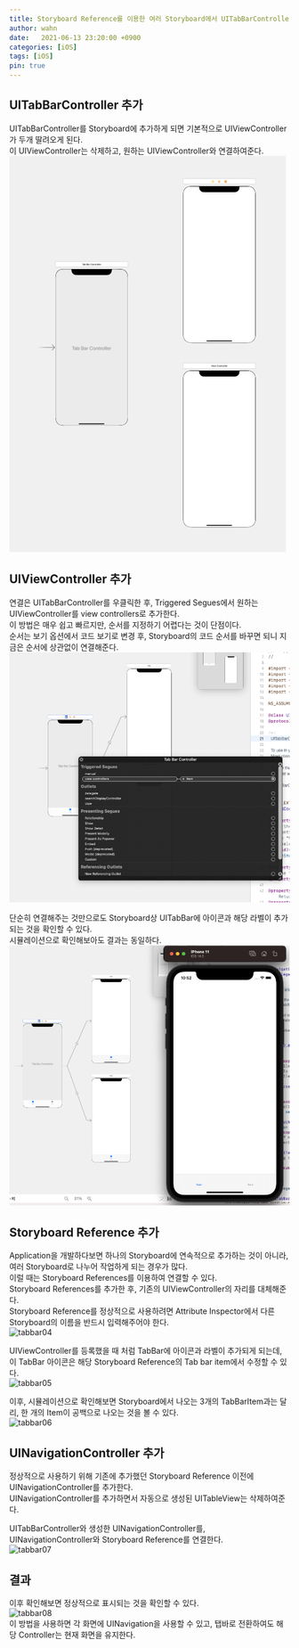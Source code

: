 ```yaml
---
title: Storyboard Reference를 이용한 여러 Storyboard에서 UITabBarController 사용하기 
author: wahn
date:   2021-06-13 23:20:00 +0900
categories: [iOS]
tags: [iOS]
pin: true
---
```

## UITabBarController 추가   
UITabBarController를 Storyboard에 추가하게 되면 기본적으로 UIViewController가 두개 딸려오게 된다.   
이 UIViewController는 삭제하고, 원하는 UIViewController와 연결하여준다.
![tabbar01](../images/tabbar01.png)


## UIViewController 추가  
연결은 UITabBarController를 우클릭한 후, Triggered Segues에서 원하는 UIViewController를 view controllers로 추가한다.  
이 방법은 매우 쉽고 빠르지만, 순서를 지정하기 어렵다는 것이 단점이다.   
순서는 보기 옵션에서 코드 보기로 변경 후, Storyboard의 코드 순서를 바꾸면 되니 지금은 순서에 상관없이 연결해준다.  
![tabbar02](/images/tabbar02.png)

단순히 연결해주는 것만으로도 Storyboard상 UITabBar에 아이콘과 해당 라벨이 추가되는 것을 확인할 수 있다.  
시뮬레이션으로 확인해보아도 결과는 동일하다.   
![tabbar03](./images/tabbar03.png)

## Storyboard Reference 추가  
Application을 개발하다보면 하나의 Storyboard에 연속적으로 추가하는 것이 아니라, 여러 Storyboard로 나누어 작업하게 되는 경우가 많다.  
이럴 때는 Storyboard References를 이용하여 연결할 수 있다.  
Storyboard References를 추가한 후, 기존의 UIViewController의 자리를 대체해준다.  
Storyboard Reference를 정상적으로 사용하려면 Attribute Inspector에서 다른 Storyboard의 이름을 반드시 입력해주어야 한다.  
![tabbar04](https://github.com/wahn34/wahn34.github.io/tree/master/images/tabbar04.png)   


UIViewController를 등록했을 때 처럼 TabBar에 아이콘과 라벨이 추가되게 되는데, 이 TabBar 아이콘은 해당 Storyboard Reference의 Tab bar item에서 수정할 수 있다.    
![tabbar05](https://github.com/wahn34/wahn34.github.io/tree/master/images/tabbar05.png)  


이후, 시뮬레이션으로 확인해보면 Storyboard에서 나오는 3개의 TabBarItem과는 달리, 한 개의 Item이 공백으로 나오는 것을 볼 수 있다.  
![tabbar06](https://github.com/wahn34/wahn34.github.io/tree/master/images/tabbar06.png)  


## UINavigationController 추가  
정상적으로 사용하기 위해 기존에 추가했던 Storyboard Reference 이전에 UINavigationController를 추가한다.  
UINavigationController를 추가하면서 자동으로 생성된 UITableView는 삭제하여준다.  

UITabBarController와 생성한 UINavigationController를, UINavigationController와 Storyboard Reference를 연결한다.  
![tabbar07](https://github.com/wahn34/wahn34.github.io/tree/master/images/tabbar07.png)  

## 결과  
이후 확인해보면 정상적으로 표시되는 것을 확인할 수 있다.  
![tabbar08](https://github.com/wahn34/wahn34.github.io/tree/master/images/tabbar08.png)  
이 방법을 사용하면 각 화면에 UINavigation을 사용할 수 있고, 탭바로 전환하여도 해당 Controller는 현재 화면을 유지한다.  


